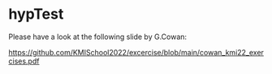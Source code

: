 # hypTest

Please have a look at the following slide by G.Cowan:

https://github.com/KMISchool2022/excercise/blob/main/cowan_kmi22_exercises.pdf
